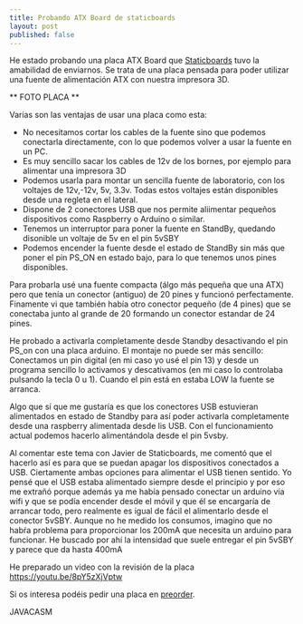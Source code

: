 ```yaml
---
title: Probando ATX Board de staticboards
layout: post
published: false
---
```

He estado probando  una placa ATX Board que [Staticboards](http://www.staticboards.es/) tuvo la amabilidad de enviarnos. Se trata de una placa pensada para poder utilizar una fuente de alimentación ATX con nuestra impresora 3D.

** FOTO PLACA **

Varias son las ventajas de usar una placa como esta:

* No necesitamos cortar los cables de la fuente sino que podemos conectarla directamente, con lo que podemos volver a usar la fuente en un PC.
* Es muy sencillo sacar los cables de 12v de los bornes, por ejemplo para alimentar una impresora 3D
* Podemos usarla para montar un sencilla fuente de laboratorio, con los voltajes de 12v,-12v, 5v, 3.3v. Todas estos voltajes están disponibles desde una regleta en el lateral.
* Dispone de 2 conectores USB que nos permite aliimentar pequeños dispositivos como Raspberry o Arduino o similar.
* Tenemos un interruptor para poner la fuente en StandBy, quedando disonible un voltaje de 5v en el pin 5vSBY
* Podemos encender la fuente desde el estado de StandBy sin más que poner el pin PS_ON en estado bajo, para lo que tenemos unos pines disponibles.

Para probarla usé una fuente compacta (álgo más pequeña que una ATX) pero que tenía un conector (antiguo) de 20 pines y funcionó perfectamente. Finamente vi que también había otro conector pequeño (de 4 pines) que  se conectaba junto al grande de 20 formando un conector estandar de 24 pines.

He probado a activarla completamente desde Standby desactivando el pin PS_on con una placa arduino. El montaje no puede ser más sencillo: Conectamos un pin digital (en mi caso yo usé el pin 13) y desde un programa sencillo lo activamos y descativamos (en mi caso lo controlaba pulsando la tecla 0 u 1). Cuando el pin está en estaba LOW la fuente se arranca.

Algo que sí que me gustaría es que los conectores USB estuvieran alimentados en estado de Standby para así poder activarla completamente desde una raspberry alimentada desde lis USB. Con el funcionamiento actual podemos hacerlo alimentándola desde el pin 5vsby.

Al comentar este tema con Javier de Staticboards, me comentó que el hacerlo así es para que se puedan apagar los dispositivos conectados a USB. Ciertamente ambas opciones para alimentar el USB tienen sentido. Yo pensé que el USB estaba alimentado siempre desde el principio y por eso me extrañó porque además ya me había pensado conectar un arduino vía wifi y que se podía encender desde el móvil y que él se encargaría de arrancar todo, pero realmente es igual de fácil el alimentarlo desde el conector 5vSBY. Aunque no he medido los consumos, imagino que no habŕa problema para proporcionar los 200mA que necesita un arduino para funcionar. He buscado por ahí la intensidad que suele entregar el pin 5vSBY y parece que da hasta 400mA


He preparado un video con la revisión de la placa https://youtu.be/8pY5zXjVptw


Si os interesa podéis pedir una placa en [preorder](http://www.staticboards.es/preorder/atxboard/).


JAVACASM